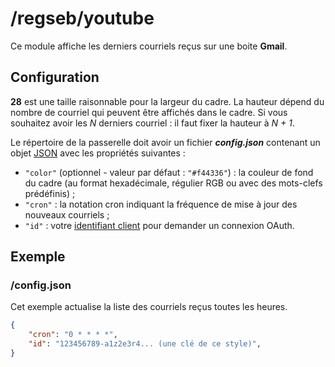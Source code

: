 # /regseb/youtube

Ce module affiche les derniers courriels reçus sur une boite **Gmail**.

## Configuration

**28** est une taille raisonnable pour la largeur du cadre. La hauteur dépend
du nombre de courriel qui peuvent être affichés dans le cadre. Si vous souhaitez
avoir les *N* derniers courriel : il faut fixer la hauteur à *N + 1*.

Le répertoire de la passerelle doit avoir un fichier ***config.json***
contenant un objet [JSON](http://www.json.org "JavaScript Object Notation")
avec les propriétés suivantes :

- `"color"` (optionnel - valeur par défaut : `"#f44336"`) : la couleur de fond
  du cadre (au format hexadécimale, régulier RGB ou avec des mots-clefs
  prédéfinis) ;
- `"cron"` : la notation cron indiquant la fréquence de mise à jour des
  nouveaux courriels ;
- `"id"` : votre
  [identifiant client](https://developers.google.com/console/help/new/#generatingoauth2)
  pour demander un connexion OAuth.

## Exemple

### /config.json

Cet exemple actualise la liste des courriels reçus toutes les heures.

```JSON
{
    "cron": "0 * * * *",
    "id": "123456789-a1z2e3r4... (une clé de ce style)",
}
```
